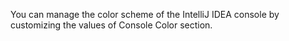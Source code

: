 You can manage the color scheme of the IntelliJ IDEA console by customizing the values of Console Color section.
